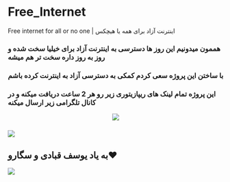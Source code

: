 # Free_Internet
Free internet for all or no one |  اینترنت آزاد برای همه یا هیچکس

### هممون میدونیم این روز ها دسترسی به اینترنت آزاد برای خیلیا سخت شده و روز به روز داره سخت تر هم میشه 
### با ساختن این پروژه سعی کردم کمکی به دسترسی آزاد به اینترنت کرده باشم

### این پروژه تمام لینک های ریپازیتوری زیر رو هر 2 ساعت دریافت میکنه و در کانال تلگرامی زیر ارسال میکنه

<p align="center" dir="auto">
<a href="https://github.com/barry-far/V2ray-Configs"><img src="https://skillicons.dev/icons?i=github" data-canonical-src="https://skillicons.dev/icons?i=github" style="max-width: 100%;"></a>

##### 

<a href="https://t.me/Free_Internet_404" rel="nofollow"><img src="https://camo.githubusercontent.com/afaa74bcd8ebafeffb8c818bfa55e4b4923498b32ccbb1189fcc170fd43b490c/68747470733a2f2f696d672e736869656c64732e696f2f62616467652f54656c656772616d2d3243413545303f7374796c653d666f722d7468652d6261646765266c6f676f3d74656c656772616d266c6f676f436f6c6f723d7768697465" data-canonical-src="https://img.shields.io/badge/Telegram-2CA5E0?style=for-the-badge&amp;logo=telegram&amp;logoColor=white" style="max-width: 100%;"></a>

</p>

## به یاد یوسف قبادی و سگارو❤️

<a href="https://www.coffeebede.com/ifaridreza"><img  class="img-fluid" style="max-width: 100%;" src="https://coffeebede.ir/DashboardTemplateV2/app-assets/images/banner/default-yellow.svg" /></a>